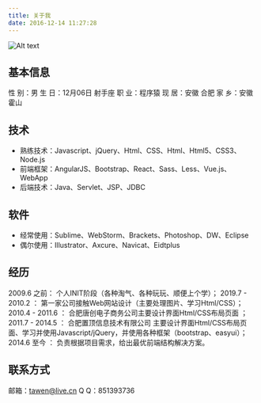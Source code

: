 ```yaml
---
title: 关于我
date: 2016-12-14 11:27:28
---
```


<!-- 
| Tables   |        日期        |              公司                |
|----------|:------------------:|---------------------------------:|
| col 1 is |  2009.6 之前       | $1600                            |
| col 2 is |  2019.7 - 2010.2   |   $12                            |
| col 3 is |  2010.4 - 2011.6   |    $1                            | 
-->

![Alt text](https://tawen.github.io/images/about.jpg)

## 基本信息

性   别：男
生   日：12月06日 射手座
职   业：程序猿
现   居：安徽 合肥
家   乡：安徽 霍山


## 技术

* 熟练技术：Javascript、jQuery、Html、CSS、Html、Html5、CSS3、Node.js
* 前端框架：AngularJS、Bootstrap、React、Sass、Less、Vue.js、WebApp
* 后端技术：Java、Servlet、JSP、JDBC

## 软件

* 经常使用：Sublime、WebStorm、Brackets、Photoshop、DW、Eclipse
* 偶尔使用：Illustrator、Axcure、Navicat、Eidtplus

## 经历
2009.6 之前：       个人INIT阶段（各种淘气、各种玩玩、顺便上个学）；
2019.7 - 2010.2 ：  第一家公司接触Web网站设计（主要处理图片、学习Html/CSS）；
2010.4 - 2011.6 ：  合肥唐创电子商务公司主要设计界面Html/CSS布局页面 ；
2011.7 - 2014.5 ：  合肥置顶信息技术有限公司 主要设计界面Html/CSS布局页面、学习并使用Javascript/jQuery，并使用各种框架（bootstrap、easyui）； 
2014.6 至今 ：      负责根据项目需求，给出最优前端结构解决方案。

## 联系方式

邮箱：tawen@live.cn
Q  Q：851393736